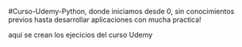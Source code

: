 #Curso-Udemy-Python, donde iniciamos desde 0, sin conocimientos previos hasta desarrollar aplicaciones con mucha practica!

aqui se crean los ejecicios del curso Udemy 
